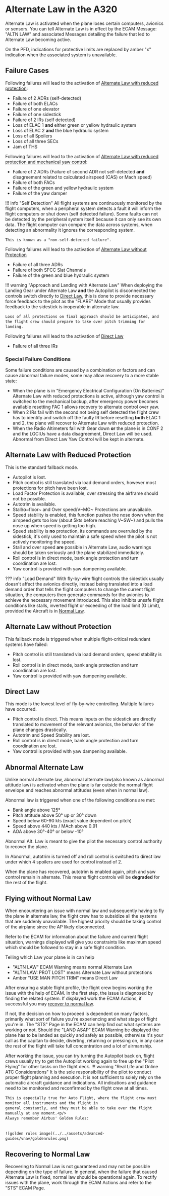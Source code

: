 # Alternate Law in the A320

Alternate Law is activated when the plane loses certain computers, avionics or sensors. You can tell Alternate Law is in effect by the ECAM Message: "ALTN LAW" and associated Messages detailing the failure that led to Alternate Law becoming active.

On the PFD, indications for protective limits are replaced by amber "x" indication when the associated system is unavailable.

## Failure Cases

Following failures will lead to the activation of [Alternate Law with reduced protection](#alternate-law-with-reduced-protection):

- Failure of 2 ADRs (self-detected)
- Failure of both ELACs
- Failure of one elevator
- Failure of one sidestick
- Failure of 2 IRs (self detected)
- Loss of ELAC 1 **and** either green or yellow hydraulic system 
- Loss of ELAC 2 **and** the blue hydraulic system
- Loss of all Spoilers
- Loss of all three SECs
- Jam of THS

Following failures will lead to the activation of [Alternate Law with reduced protection and mechanical yaw control](#alternate-law-with-reduced-protection):

- Failure of 2 ADRs (Failure of second ADR not self-detected **and** disagreement related to calculated airspeed (CAS) or Mach speed)
- Failure of both FACs
- Failure of the green and yellow hydraulic system
- Failure of the yaw damper

!!! info "Self Detection"
    All flight systems are continuously monitored by the flight computers, when a peripheral system detects a fault it will inform the flight computers or shut down (self detected failure). 
    Some faults can not be detected by the peripheral system itself because it can only see its own data. 
    The flight computer can compare the data across systems, when detecting an abnormality it ignores the corresponding system. 
    
    This is known as a "non-self-detected failure".     

Following failures will lead to the activation of [Alternate Law without Protection](#alternate-law-without-protection)

- Failure of all three ADRs
- Failure of both SFCC Slat Channels 
- Failure of the green and blue hydraulic system

!!! warning "Approach and Landing with Alternate Law"
    When deploying the Landing Gear under Alternate Law **and** the Autopilot is disconnected
    the controls switch directly to [Direct Law](#direct-law), this is done to provide necessary force feedback to the pilot as the "FLARE" Mode that usually provides feedback to the sidestick is inoperable in alternate law.
    
    Loss of all protections on final approach should be anticipated, and the flight crew should prepare to take over pitch trimming for landing.  

Following failures will lead to the activation of [Direct Law](#Direct-Law)
- Failure of all three IRs

### Special Failure Conditions
Some failure conditions are caused by a combination or factors and can cause abnormal failure modes, some may allow recovery to a more stable state:

- When the plane is in "Emergency Electrical Configuration (On Batteries)" Alternate Law with reduced protections is active, although yaw control is switched to the mechanical backup, after emergency power becomes available resetting FAC 1 allows recovery to alternate control over yaw.
- When 2 IRs fail with the second not being self detected the flight crew has to identify and switch off the faulty IR before resetting **both** ELAC 1 and 2, the plane will recover to Alternate Law with reduced protection.
- When the Radio Altimeters fail with Gear down **or** the plane is in CONF 2 and the LGCIUs have a data disagreement, Direct Law will be used. Abnormal from Direct Law Yaw Control will be kept in alternate.

## Alternate Law with Reduced Protection
This is the standard fallback mode.

- Autopilot is lost.
- Pitch control is still translated via load demand orders, however most protections for pitch have been lost.
- Load Factor Protection is available, over stressing the airframe should not be possible.
- Autotrim is available.
- Stall/&alpha;~floor~ and Over speed/V~MO~ Protections are unavailable.
- Speed stability is enabled, this function pushes the nose down when the airspeed gets too low (about 5kts before reaching V~SW~) and pulls the nose up when speed is getting too high.
- Speed stability is **no** protection, its commands are overruled by the sidestick, it's only used to maintain a safe speed when the pilot is not actively monitoring the speed.
- Stall and over speed **are** possible in Alternate Law, audio warnings should be taken seriously and the plane stabilized immediately.
- Roll control is in direct mode, bank angle protection and turn coordination are lost.
- Yaw control is provided with yaw dampening available.

??? info "Load Demand"
    With fly-by-wire flight controls the sidestick usually doesn't affect the avionics directly, instead being translated into a load demand order that tells the flight computers to change the current flight situation, the computers then generate commands for the avionics to achieve the necessary movement introduced.
    This also inhibits unsafe flight conditions like stalls, inverted flight or exceeding of the load limit (G Limit), provided the Aircraft is in [Normal Law](overview.md).

## Alternate Law without Protection
This fallback mode is triggered when multiple flight-critical redundant systems have failed:

- Pitch control is still translated via load demand orders, speed stability is lost. 
- Roll control is in direct mode, bank angle protection and turn coordination are lost.
- Yaw control is provided with yaw dampening available.

## Direct Law
This mode is the lowest level of fly-by-wire controlling. Multiple failures have occurred.

- Pitch control is direct. This means inputs on the sidestick are directly translated to movement of the relevant avionics, the behavior of the plane changes drastically.
- Autotrim and Speed Stability are lost.
- Roll control is in direct mode, bank angle protection and turn coordination are lost.
- Yaw control is provided with yaw dampening available.


## Abnormal Alternate Law
Unlike normal alternate law, abnormal alternate law(also known as abnormal attitude law) is activated when the plane is far outside the normal flight envelope and reaches abnormal attitudes (even when in normal law).

Abnormal law is triggered when one of the following conditions are met:
- Bank angle above 125°
- Pitch attitude above 50° up or 30° down
- Speed below 60-90 kts (exact value dependent on pitch)
- Speed above 440 kts / MAch above 0.91
- AOA above 30°-40° or below -10°

Abnormal Alt. Law is meant to give the pilot the necessary control authority to recover the plane.

In Abnormal, autotrim is turned off and roll control is switched to direct law under which 4 spoilers are used for control instead of 2.

When the plane has recovered, autotrim is enabled again, pitch and yaw control remain in alternate. This means flight controls will be **degraded** for the rest of the flight.

## Flying without Normal Law
When encountering an issue with normal law and subsequently having to fly the plane in alternate law, the flight crew has
to subsidize all the systems that are suddenly unavailable. The highest priority should be taking control of the airplane since the AP
likely disconnected.

Refer to the ECAM for information about the failure and current flight situation, warnings displayed will give you constraints like maximum speed which should be followed to stay
in a safe flight condition.

Telling which Law your plane is in can help
- "ALTN LAW" ECAM Warning means normal Alternate Law
- "ALTN LAW: PROT LOST" means Alternate Law without protections
- Amber "USE MAN PITCH TRIM" means Direct Law

After ensuring a stable flight profile, the flight crew begins working the issue with the help of ECAM. In the first step, the issue is
diagnosed by finding the related system. If displayed work the ECAM Actions, if successful you may [recover to normal law](Recovering-to-Normal-Law).

If not, the decision on how to proceed is dependent on many factors, primarily what sort of failure you're experiencing and what stage of flight you're in. The "STS" Page in the ECAM can help find out what systems are working or not.
Should the "LAND ASAP" ECAM Warning be displayed the plane has to be landed as quickly and safely as possible, otherwise it's your call as the capitan to decide,
diverting, returning or pressing on, in any case the rest of the flight will take full concentration and a lot of airmanship.

After working the issue, you can try turning the Autopilot back on, flight crews usually try to get the Autopilot working again to free up the "Pilot Flying" for other tasks on the flight deck.
!!! warning "Real Life and Online ATC Considerations"
    It is the sole responsibility of the pilot to conduct proper flight planning and execution. It is not sufficient 
    to solely rely on the automatic aircraft guidance and indications. All indications and guidance need to be 
    monitored and reconfirmed by the flight crew at all times.


    This is especially true for Auto Flight, where the flight crew must monitor all instruments and the flight in
    general constantly, and they must be able to take over the flight manually at any moment.<p/>
    Always remember Airbus' Golden Rules:


    ![golden rules image](../../assets/advanced-guides/vnav/goldenrules.png)

## Recovering to Normal Law
Recovering to Normal Law is not guaranteed and may not be possible depending on the type of failure.
In general, when the failure that caused Alternate Law is fixed, normal law should be operational again. 
To rectify issues with the plane, work through the ECAM Actions and refer to the "STS" ECAM Page. 